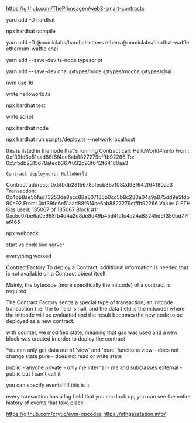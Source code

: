 https://github.com/ThePrimeagen/web3-smart-contracts


yard add -D hardhat

npx hardhat compile

yarn add -D @nomiclabs/hardhat-ethers ethers @nomiclabs/hardhat-waffle ethereum-waffle chai

yarn add --save-dev ts-node typescript

yarn add --save-dev chai @types/node @types/mocha @types/chai

nvm use 16

write helloworld.ts

npx hardhat test

write script

npx hardhat node

npx hardhat run scripts/deploy.ts --network localhost

this is listed in the node that's running
Contract call:       HelloWorld#hello
  From:                0xf39fd6e51aad88f6f4ce6ab8827279cfffb92266
  To:                  0x5fbdb2315678afecb367f032d93f642f64180aa3

    Contract deployment: HelloWorld
  Contract address:    0x5fbdb2315678afecb367f032d93f642f64180aa3
  Transaction:         0x4bb8ae5bfad73253de8acc88a807f35b0cc5b8c280a04a9a875dd9e5fdb90e92
  From:                0xf39fd6e51aad88f6f4ce6ab8827279cfffb92266
  Value:               0 ETH
  Gas used:            135067 of 135067
  Block #1:            0xc5c07be6a0e968fb4d4a2d8de8d49b45d4fa1c4a24a83245d9f350bd77faf465



npx webpack

start vs code live server

everything worked

ContractFactory
To deploy a Contract, additional information is needed that is not available on a Contract object itself.

Mainly, the bytecode (more specifically the initcode) of a contract is required.

The Contract Factory sends a special type of transaction, an initcode transaction (i.e. the to field is null, and the data field is the initcode) where the initcode will be evaluated and the result becomes the new code to be deployed as a new contract.

with counter, we modified state, meaning that gas was used and a new block was created in order to deploy the contract

You can only get data out of 'view' and 'pure' functions
view - does not change state
pure - does not read or write state

public - anyone
private - only me
internal - me and subclasses
external - public but I can't call it


you can specify events!!!!!  this is it

every transaction has a log field that you can look up, you can see the entire history of events that take place

https://github.com/crytic/evm-opcodes
https://ethgasstation.info/






